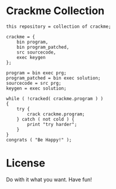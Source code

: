 Crackme Collection
==================

	this repository = collection of crackme;
	
	crackme = {
		bin program,
		bin program_patched,
		src sourcecode,
		exec keygen
	};
	
	program = bin exec prg;
	program_patched = bin exec solution;
	sourcecode = src prg;
	keygen = exec solution;
	
	while ( !cracked( crackme.program ) )
	{
		try {
			crack crackme.program;
		} catch ( not cold ) {
			print "try harder";
		}
	}
	congrats ( "Be Happy!" );

License
=======

Do with it what you want. Have fun!
